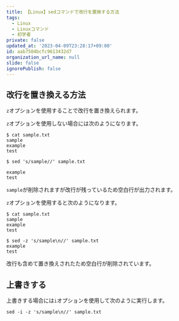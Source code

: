 ```yaml
---
title: 【Linux】sedコマンドで改行を置換する方法
tags:
  - Linux
  - Linuxコマンド
  - 初学者
private: false
updated_at: '2023-04-09T23:28:17+09:00'
id: aab7504bcfc9613432d7
organization_url_name: null
slide: false
ignorePublish: false
---
```

## 改行を置き換える方法

`z`オプションを使用することで改行を置き換えられます。

`z`オプションを使用しない場合には次のようになります。

```terminal
$ cat sample.txt                            
sample
example
test

$ sed 's/sample//' sample.txt

example
test
```
`sample`が削除されますが改行が残っているため空白行が出力されます。

`z`オプションを使用すると次のようになります。

```terminal
$ cat sample.txt                            
sample
example
test

$ sed -z 's/sample\n//' sample.txt
example
test
```

改行も含めて置き換えされたため空白行が削除されています。


## 上書きする

上書きする場合には`i`オプションを使用して次のように実行します。

```terminal
sed -i -z 's/sample\n//' sample.txt
```

